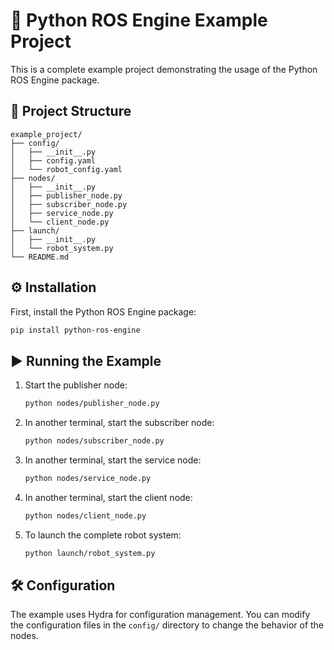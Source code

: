 # 🤖 Python ROS Engine Example Project

This is a complete example project demonstrating the usage of the Python ROS Engine package.

## 📁 Project Structure

```
example_project/
├── config/
│   ├── __init__.py
│   ├── config.yaml
│   └── robot_config.yaml
├── nodes/
│   ├── __init__.py
│   ├── publisher_node.py
│   ├── subscriber_node.py
│   ├── service_node.py
│   └── client_node.py
├── launch/
│   ├── __init__.py
│   └── robot_system.py
└── README.md
```

## ⚙️ Installation

First, install the Python ROS Engine package:

```bash
pip install python-ros-engine
```

## ▶️ Running the Example

1. Start the publisher node:
   ```bash
   python nodes/publisher_node.py
   ```

2. In another terminal, start the subscriber node:
   ```bash
   python nodes/subscriber_node.py
   ```

3. In another terminal, start the service node:
   ```bash
   python nodes/service_node.py
   ```

4. In another terminal, start the client node:
   ```bash
   python nodes/client_node.py
   ```

5. To launch the complete robot system:
   ```bash
   python launch/robot_system.py
   ```

## 🛠️ Configuration

The example uses Hydra for configuration management. You can modify the configuration files in the `config/` directory to change the behavior of the nodes.